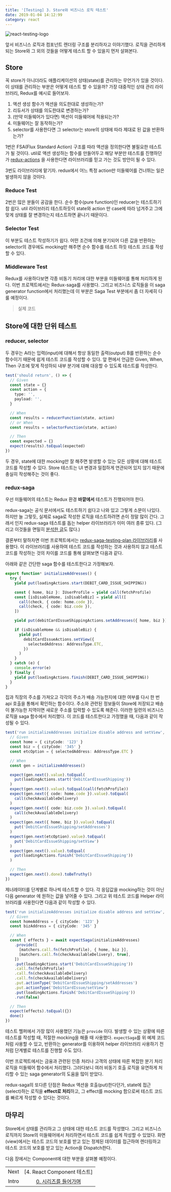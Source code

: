 ```yaml
---
title: '[Testing] 3. Store와 비즈니스 로직 테스트'
date: 2019-01-04 14:12:99
category: react
---
```


![react-testing-logo](./images/react-testing-logo.png)

앞서 비즈니스 로직과 컴포넌트 렌더링 구조를 분리하자고 이야기했다. 로직을 관리하게 되는 Store와 그 외의 것들을 어떻게 테스트 할 수 있을지 먼저 살펴본다.

## Store

꼭 store가 아니더라도 애플리케이션의 상태(state)를 관리하는 무언가가 있을 것이다. 이 상태를 관리하는 부분은 어떻게 테스트 할 수 있을까? 가장 대중적인 상태 관리 라이브러리, Redux를 예시로 들어보자.

1. 액션 생성 함수가 액션을 의도한대로 생성하는가?
2. 리듀서가 상태를 의도한대로 변경하는가?
3. (만약 미들웨어가 있다면) 액션이 미들웨어에 적용되는가?
4. 미들웨어는 잘 동작하는가?
5. selector를 사용한다면 그 selector는 store의 상태에 따라 제대로 된 값을 반환하는가?

1번은 FSA(Flux Standard Action) 구조를 따라 액션을 정의한다면 불필요한 테스트가 될 것이다. util로 액션 생성하는 함수를 만들어두고 해당 부분만 테스트를 진행하던가 [redux-actions](https://github.com/redux-utilities/redux-actions) 을 사용한다면 라이브러리를 믿고 가는 것도 방안이 될 수 있다.

3번도 라이브러리에 맡기자. redux에서 어느 특정 action만 미들웨어를 건너뛰는 일은 발생하지 않을 것이다.

### Reduce Test

2번은 많은 분들이 공감을 한다. 순수 함수(pure function)인 reducer는 테스트하기 참 쉽다. util 라이브러리 테스트하듯이 state와 action 만 case에 따라 넘겨주고 그에 맞게 상태를 잘 변경하는지 테스트하면 끝나기 때문이다.

### Selector Test

이 부분도 테스트 작성하기가 쉽다. 어떤 조건에 의해 분기되어 다른 값을 반환하는 selector의 경우에도 mocking만 해주면 순수 함수를 테스트 하듯 테스트 코드를 작성할 수 있다.

### Middleware Test

Redux를 사용하다보면 각종 비동기 처리에 대한 부분을 미들웨어를 통해 처리하게 된다. 이번 프로젝트에서는 Redux-saga를 사용했다. 그리고 비즈니스 로직들을 이 saga generator function에서 처리했는데 이 부분은 Saga Test 부분에서 좀 더 자세히 다룰 예정이다.

> 실제 코드

## Store에 대한 단위 테스트

### reducer, selector

두 경우는 A라는 입력(input)에 대해서 항상 동일한 출력(output) B를 반환하는 순수 함수이기 때문에 쉽게 테스트 코드를 작성할 수 있다. 앞 편에서 언급한 Given, When, Then 구조에 맞게 작성하되 내부 분기에 대해 대응할 수 있도록 테스트를 작성한다.

```ts
test('should return', () => {
  // Given
  const state = {}
  const action = {
    type: '',
    payload: '',
  }

  // When
  const results = reducerFunction(state, action)
  // or When
  const results = selectorFunction(state, action)

  // Then
  const expected = {}
  expect(results).toEqual(expected)
})
```

두 경우, state에 대한 mocking만 잘 해주면 발생할 수 있는 모든 상황에 대해 테스트 코드를 작성할 수 있다. Store 테스트는 UI 변경과 밀접하게 연관되어 있지 않기 때문에 충실히 작성해주는 것이 좋다.

### redux-saga

우선 미들웨어의 테스트는 Redux 환경 **바깥에서** 테스트가 진행되어야 한다.

redux-saga는 공식 문서에서도 테스트하기 쉽다고 나와 있고 그렇게 소문이 나있다. 하지만 늘 그렇듯, 실제로 saga로 작성한 로직을 테스트하려면 손이 정말 많이 간다. 그래서 인지 redux-saga 테스트를 돕는 helper 라이브러리가 이미 여러 종류 있다. (그리고 이것들을 면밀히 [분석한 글](https://blog.scottlogic.com/2018/01/16/evaluating-redux-saga-test-libraries.html)도 많다.)

결론부터 말하자면 이번 프로젝트에서는 [redux-saga-testing-plan 라이브러리](https://github.com/jfairbank/redux-saga-test-plan)를 사용했다. 이 라이브러리를 사용하여 테스트 코드를 작성하는 것과 사용하지 않고 테스트 코드를 작성하는 것의 차이를 코드를 통해 살펴보면 다음과 같다.

아래와 같은 간단한 saga 함수를 테스트한다고 가정해보자.

```ts
export function* initializeAddresses() {
  try {
    yield put(loadingActions.start(DEBIT_CARD_ISSUE_SHIPPING))

    const { home, biz }: IUserProfile = yield call(fetchProfile)
    const [isDisableHome, isDisableBiz] = yield all([
      call(check, { code: home.code }),
      call(check, { code: biz.code }),
    ])

    yield put(debitCardIssueShippingActions.setAddresses({ home, biz }))

    if (isDisableHome && isDisableBiz) {
      yield put(
        debitCardIssueActions.setView({
          selectedAddress: AddressType.ETC,
        })
      )
    }
  } catch (e) {
    console.error(e)
  } finally {
    yield put(loadingActions.finish(DEBIT_CARD_ISSUE_SHIPPING))
  }
}
```

집과 직장의 주소를 가져오고 각각의 주소가 배송 가능한지에 대한 여부를 다시 한 번 api 호출을 통해서 확인하는 함수이다. 주소와 관련된 정보들이 Store에 저장되고 배송이 불가능한 지역이면 새로운 주소를 입력할 수 있도록 해준다. 이러한 일련의 비즈니스 로직을 saga 함수에서 처리했다. 이 코드를 테스트한다고 가정했을 때, 다음과 같이 작성될 수 있다.

```ts
test('run initializeAddresses initialize disable address and setView', async done => {
  // Given
  const home = { cityCode: '123' }
  const biz = { cityCode: '345' }
  const etcOption = { selectedAddress: AddressType.ETC }

  // When
  const gen = initializeAddresses()

  expect(gen.next().value).toEqual(
    put(loadingActions.start('DebitCardIssueShipping'))
  )
  expect(gen.next().value).toEqual(call(fetchProfile))
  expect(gen.next({ code: home.code }).value).toEqual(
    call(checkAvailableDelivery)
  )
  expect(gen.next({ code: biz.code }).value).toEqual(
    call(checkAvailableDelivery)
  )
  expect(gen.next({ home, biz }).value).toEqual(
    put('DebitCardIssueShipping/setAddresses')
  )
  expect(gen.next(etcOption).value).toEqual(
    put('DebitCardIssueShipping/setView')
  )
  expect(gen.next().value).toEqual(
    put(loadingActions.finish('DebitCardIssueShipping'))
  )

  // Then
  expect(gen.next().done).toBeTruthy()
})
```

제너레이터를 단계별로 하나씩 테스트할 수 있다. 각 응답값을 mocking하는 것이 아닌 다음 generator 에 원하는 값을 넣어줄 수 있다.
그리고 위 테스트 코드를 Helper 라이브러리를 사용한다면 다음과 같이 작성할 수 있다.

```ts
test('run initializeAddresses initialize disable address and setView', async done => {
  // Given
  const homeAddress = { cityCode: '123' }
  const bizAddress = { cityCode: '345' }

  // When
  const { effects } = await expectSaga(initializeAddresses)
    .provide([
      [matchers.call.fn(fetchProfile), { home, biz }],
      [matchers.call.fn(checkAvailableDelivery), true],
    ])
    .put(loadingActions.start('DebitCardIssueShipping'))
    .call.fn(fetchProfile)
    .call.fn(checkAvailableDelivery)
    .call.fn(checkAvailableDelivery)
    .put.actionType('DebitCardIssueShipping/setAddresses')
    .put.actionType('DebitCardIssue/setView')
    .put(loadingActions.finish('DebitCardIssueShipping'))
    .run(false)

  // Then
  expect(effects).toEqual({})
  done()
})
```

테스트 헬퍼에서 가장 많이 사용했던 기능은 `provide` 이다. 발생할 수 있는 상황에 따른 테스트를 작성할 때, 적절한 mocking을 해줄 때 사용했다. `expectSaga`를 위 예제 코드처럼 사용할 수 있고, 반환하는 generator를 이용하여 helper 라이브러리 사용하기 전처럼 단계별로 테스트를 진행할 수도 있다.

이번 프로젝트에서는 금융과 관련된 인증 처리나 고객의 상태에 따른 복잡한 분기 처리 로직을 미들웨어 함수에서 처리했다. 그러다보니 여러 비동기 호출 로직을 유연하게 처리할 수 있는 saga generator의 도움을 많이 받았다.

redux-saga의 또다른 단점은 Redux 액션을 호출(put)한다던가, state에 접근(select)하는 로직을 **effect로 처리**하고, 그 effect를 mocking 함으로써 테스트 코드를 빠르게 작성할 수 있다는 것이다.

## 마무리

Store에서 상태를 관리하고 그 상태에 대한 테스트 코드를 작성했다. 그리고 비즈니스 로직까지 Store의 미들웨어에서 처리하면서 테스트 코드를 쉽게 작성할 수 있었다. 화면(view)에서는 테스트 코드의 보호를 받고 있는 정제된 데이터를 접근하여 렌더링하고 테스트 코드의 보호를 받고 있는 Action을 Dispatch한다.

다음 장에서는 Component에 대한 부분을 살펴볼 예정이다.

|       |                                                                              |
| :---: | :--------------------------------------------------------------------------: |
| Next  |                         [4. React Component 테스트]                          |
| Intro | [0. 시리즈를 들어가며](https://jbee.io/react/testing-0-react-testing-intro/) |

